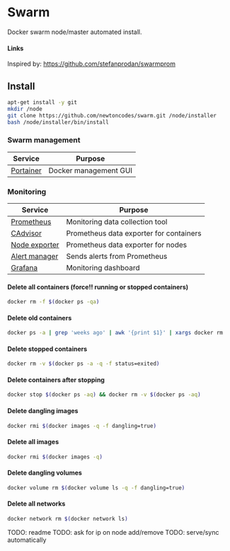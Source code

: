 # Swarm

Docker swarm node/master automated install.

#### Links

Inspired by: https://github.com/stefanprodan/swarmprom

## Install

```bash
apt-get install -y git
mkdir /node
git clone https://github.com/newtoncodes/swarm.git /node/installer
bash /node/installer/bin/install
```

### Swarm management

| Service | Purpose |
| ------ | ----- |
| [Portainer](https://hub.docker.com/r/portainer/portainer/) | Docker management GUI |

### Monitoring

| Service | Purpose |
| ------ | ----- |
| [Prometheus](https://hub.docker.com/r/prom/prometheus/) | Monitoring data collection tool |
| [CAdvisor](https://hub.docker.com/r/google/cadvisor/) | Prometheus data exporter for containers  |
| [Node exporter](https://hub.docker.com/r/basi/node-exporter/) | Prometheus data exporter for nodes |
| [Alert manager](https://hub.docker.com/r/prom/alertmanager/) | Sends alerts from Prometheus |
| [Grafana](https://hub.docker.com/r/grafana/grafana/) | Monitoring dashboard |


#### Delete all containers (force!! running or stopped containers)

```bash
docker rm -f $(docker ps -qa)
```

#### Delete old containers

```bash
docker ps -a | grep 'weeks ago' | awk '{print $1}' | xargs docker rm
```

#### Delete stopped containers

```bash
docker rm -v $(docker ps -a -q -f status=exited)
```

#### Delete containers after stopping

```bash
docker stop $(docker ps -aq) && docker rm -v $(docker ps -aq)
```

#### Delete dangling images

```bash
docker rmi $(docker images -q -f dangling=true)
```

#### Delete all images

```bash
docker rmi $(docker images -q)
```

#### Delete dangling volumes

```bash
docker volume rm $(docker volume ls -q -f dangling=true)
```

#### Delete all networks

```bash
docker network rm $(docker network ls)
```


TODO: readme
TODO: ask for ip on node add/remove
TODO: serve/sync automatically